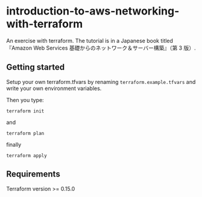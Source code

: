 # introduction-to-aws-networking-with-terraform

An exercise with terraform. The tutorial is in a Japanese book titled 『Amazon Web Services 基礎からのネットワーク＆サーバー構築』（第 3 版）.

## Getting started

Setup your own terraform.tfvars by renaming `terraform.example.tfvars` and write your own environment variables.

Then you type:

```
terraform init
```

and

```
terraform plan
```

finally

```
terraform apply
```

## Requirements

Terraform version >= 0.15.0
